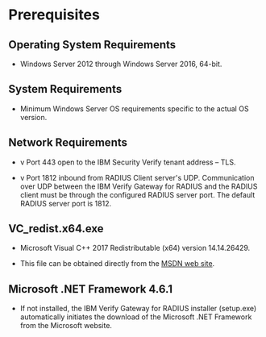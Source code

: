 [title]: # (Prerequisites)
[tags]: # (prerequisites)
[priority]: # (500)
# Prerequisites

## Operating System Requirements

* Windows Server 2012 through Windows Server 2016, 64-bit.

## System Requirements

* Minimum Windows Server OS requirements specific to the actual OS version.

## Network Requirements

* v Port 443 open to the IBM Security Verify tenant address – TLS.

* v Port 1812 inbound from RADIUS Client server's UDP. Communication over UDP between the IBM Verify Gateway for RADIUS and the RADIUS client must be through the configured RADIUS server port. The default RADIUS server port is 1812.

## VC_redist.x64.exe

* Microsoft Visual C++ 2017 Redistributable (x64) version 14.14.26429.

* This file can be obtained directly from the [MSDN web site](https://go.microsoft.com/fwlink/?LinkId=746572).

## Microsoft .NET Framework 4.6.1

* If not installed, the IBM Verify Gateway for RADIUS installer (setup.exe) automatically initiates the download of the Microsoft .NET Framework from the Microsoft website.
